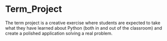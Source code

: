 # Term_Project
The term project is a creative exercise where students are expected to take what they have learned about Python (both in and out of the classroom) and create a polished application solving a real problem.
